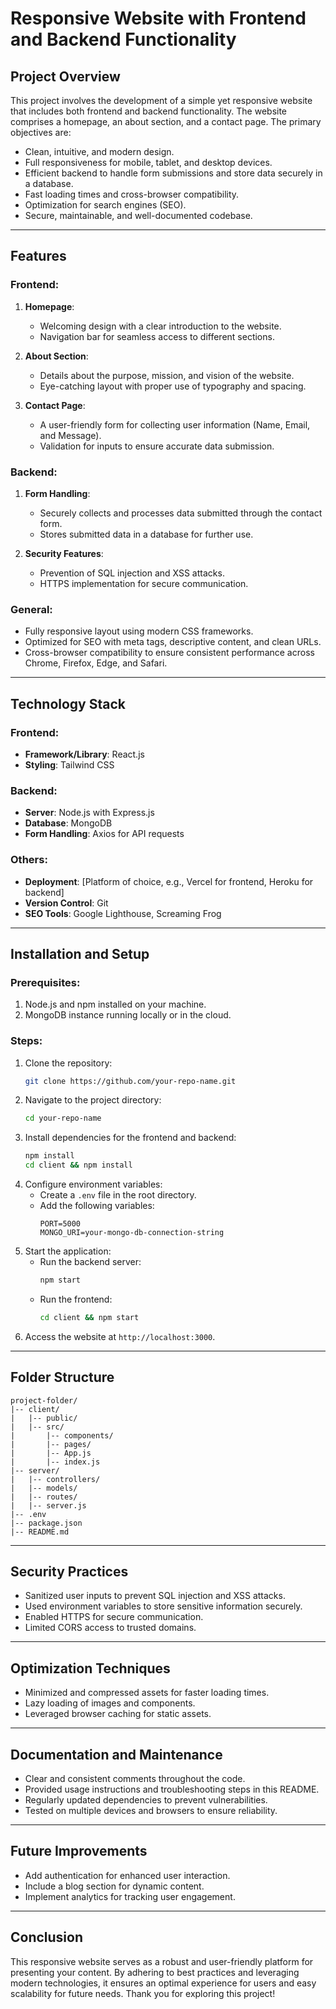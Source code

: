 # Responsive Website with Frontend and Backend Functionality

## Project Overview
This project involves the development of a simple yet responsive website that includes both frontend and backend functionality. The website comprises a homepage, an about section, and a contact page. The primary objectives are:

- Clean, intuitive, and modern design.
- Full responsiveness for mobile, tablet, and desktop devices.
- Efficient backend to handle form submissions and store data securely in a database.
- Fast loading times and cross-browser compatibility.
- Optimization for search engines (SEO).
- Secure, maintainable, and well-documented codebase.

---

## Features

### Frontend:
1. **Homepage**:
   - Welcoming design with a clear introduction to the website.
   - Navigation bar for seamless access to different sections.

2. **About Section**:
   - Details about the purpose, mission, and vision of the website.
   - Eye-catching layout with proper use of typography and spacing.

3. **Contact Page**:
   - A user-friendly form for collecting user information (Name, Email, and Message).
   - Validation for inputs to ensure accurate data submission.

### Backend:
1. **Form Handling**:
   - Securely collects and processes data submitted through the contact form.
   - Stores submitted data in a database for further use.

2. **Security Features**:
   - Prevention of SQL injection and XSS attacks.
   - HTTPS implementation for secure communication.

### General:
- Fully responsive layout using modern CSS frameworks.
- Optimized for SEO with meta tags, descriptive content, and clean URLs.
- Cross-browser compatibility to ensure consistent performance across Chrome, Firefox, Edge, and Safari.

---

## Technology Stack

### Frontend:
- **Framework/Library**: React.js
- **Styling**: Tailwind CSS

### Backend:
- **Server**: Node.js with Express.js
- **Database**: MongoDB
- **Form Handling**: Axios for API requests

### Others:
- **Deployment**: [Platform of choice, e.g., Vercel for frontend, Heroku for backend]
- **Version Control**: Git
- **SEO Tools**: Google Lighthouse, Screaming Frog

---

## Installation and Setup

### Prerequisites:
1. Node.js and npm installed on your machine.
2. MongoDB instance running locally or in the cloud.

### Steps:
1. Clone the repository:
   ```bash
   git clone https://github.com/your-repo-name.git
   ```
2. Navigate to the project directory:
   ```bash
   cd your-repo-name
   ```
3. Install dependencies for the frontend and backend:
   ```bash
   npm install
   cd client && npm install
   ```
4. Configure environment variables:
   - Create a `.env` file in the root directory.
   - Add the following variables:
     ```env
     PORT=5000
     MONGO_URI=your-mongo-db-connection-string
     ```
5. Start the application:
   - Run the backend server:
     ```bash
     npm start
     ```
   - Run the frontend:
     ```bash
     cd client && npm start
     ```
6. Access the website at `http://localhost:3000`.

---

## Folder Structure
```
project-folder/
|-- client/
|   |-- public/
|   |-- src/
|       |-- components/
|       |-- pages/
|       |-- App.js
|       |-- index.js
|-- server/
|   |-- controllers/
|   |-- models/
|   |-- routes/
|   |-- server.js
|-- .env
|-- package.json
|-- README.md
```

---

## Security Practices
- Sanitized user inputs to prevent SQL injection and XSS attacks.
- Used environment variables to store sensitive information securely.
- Enabled HTTPS for secure communication.
- Limited CORS access to trusted domains.

---

## Optimization Techniques
- Minimized and compressed assets for faster loading times.
- Lazy loading of images and components.
- Leveraged browser caching for static assets.

---

## Documentation and Maintenance
- Clear and consistent comments throughout the code.
- Provided usage instructions and troubleshooting steps in this README.
- Regularly updated dependencies to prevent vulnerabilities.
- Tested on multiple devices and browsers to ensure reliability.

---

## Future Improvements
- Add authentication for enhanced user interaction.
- Include a blog section for dynamic content.
- Implement analytics for tracking user engagement.

---

## Conclusion
This responsive website serves as a robust and user-friendly platform for presenting your content. By adhering to best practices and leveraging modern technologies, it ensures an optimal experience for users and easy scalability for future needs. Thank you for exploring this project!
